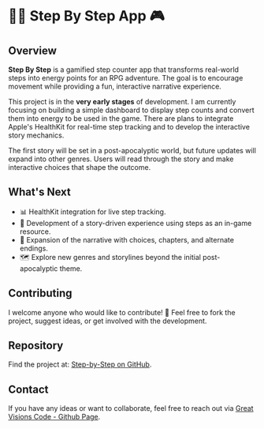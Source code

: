 # 🚶‍♂️ Step By Step App 🎮

## Overview
**Step By Step** is a gamified step counter app that transforms real-world steps into energy points for an RPG adventure. The goal is to encourage movement while providing a fun, interactive narrative experience.

This project is in the **very early stages** of development. I am currently focusing on building a simple dashboard to display step counts and convert them into energy to be used in the game. There are plans to integrate Apple's HealthKit for real-time step tracking and to develop the interactive story mechanics.

The first story will be set in a post-apocalyptic world, but future updates will expand into other genres. Users will read through the story and make interactive choices that shape the outcome.

## What's Next
- 📊 HealthKit integration for live step tracking.
- 📖 Development of a story-driven experience using steps as an in-game resource.
- 🌟 Expansion of the narrative with choices, chapters, and alternate endings.
- 🗺️ Explore new genres and storylines beyond the initial post-apocalyptic theme.

## Contributing
I welcome anyone who would like to contribute! 🙌 Feel free to fork the project, suggest ideas, or get involved with the development.

## Repository
Find the project at: [Step-by-Step on GitHub](https://github.com/Great-Visions-Code/Step-by-Step).

## Contact
If you have any ideas or want to collaborate, feel free to reach out via [Great Visions Code - Github Page](https://great-visions-code.github.io/).